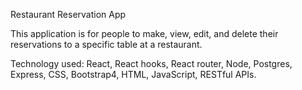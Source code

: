 Restaurant Reservation App

This application is for people to make, view, edit, and delete their reservations to a specific table at a restaurant. 

Technology used: React, React hooks, React router, Node, Postgres, Express, CSS, Bootstrap4, HTML, JavaScript, RESTful APIs. 
